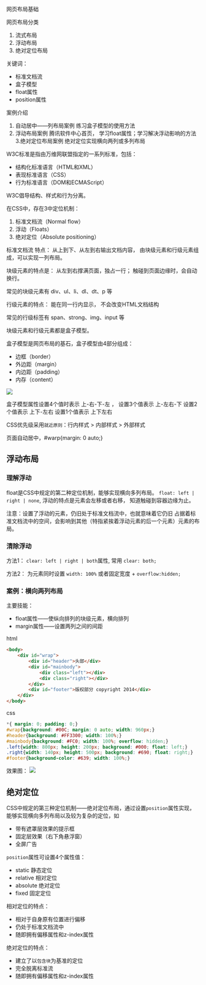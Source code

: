 网页布局基础

网页布局分类
1. 流式布局
2. 浮动布局
3. 绝对定位布局

关键词：
* 标准文档流
* 盒子模型
* float属性
* position属性

案例介绍
1. 自动居中——列布局案例
练习盒子模型的使用方法
2. 浮动布局案例
腾讯软件中心首页， 学习float属性；学习解决浮动影响的方法
3.绝对定位布局案例
绝对定位实现横向两列或多列布局


W3C标准是指由万维网联盟指定的一系列标准，包括：
* 结构化标准语言（HTML和XML）
* 表现标准语言（CSS）
* 行为标准语言（DOM和ECMAScript）

W3C倡导结构、样式和行为分离。

在CSS中，存在3中定位机制：
1. 标准文档流（Normal flow）
2. 浮动（Floats）
3. 绝对定位（Absolute positioning）


标准文档流
特点：
从上到下、从左到右输出文档内容，
由块级元素和行级元素组成，可以实现一列布局。

块级元素的特点是：
从左到右撑满页面，独占一行；
触碰到页面边缘时，会自动换行。

常见的块级元素有 div、ul、li、dl、dt、p 等


行级元素的特点：
能在同一行内显示，
不会改变HTML文档结构

常见的行级标签有 span、strong、img、input 等

块级元素和行级元素都是盒子模型。

盒子模型是网页布局的基石，盒子模型由4部分组成：
* 边框（border）
* 外边距（margin）
* 内边距（padding）
* 内存（content）

![](http://images.cnitblog.com/blog/282019/201412/061903416238106)

盒子模型属性设置4个值时表示 上-右-下-左 ，
设置3个值表示 上-左右-下
设置2个值表示 上下-左右
设置1个值表示 上下左右


CSS优先级采用`就近原则`：行内样式 > 内部样式 > 外部样式

页面自动居中，#warp{margin: 0 auto;}






## 浮动布局

### 理解浮动
float是CSS中规定的第二种定位机制，能够实现横向多列布局。
`float: left | right | none`, 浮动的特点是元素会左移或者右移，
知道触碰到容器边缘为止。

注意：设置了浮动的元素，仍旧处于标准文档流中，也就意味着它仍旧
占据着标准文档流中的空间，会影响到其他（特指紧挨着浮动元素的后一个元素）元素的布局。

### 清除浮动

方法1：
`clear: left | right | both`属性, 常用 `clear: both;`

方法2：
为元素同时设置 `width: 100%` 或者固定宽度 + `overflow:hidden;`

### 案例：横向两列布局
主要技能：
* float属性——使纵向排列的块级元素，横向排列
* margin属性——设置两列之间的间距

html
```html
<body>
	<div id="wrap">
		<div id="header">头部</div>
		<div id="mainbody">
			<div class="left"></div>
			<div class="right"></div>
		</div>
		<div id="footer">版权部分 copyright 2014</div>
	</div>
</body>
```

css
```css
*{ margin: 0; padding: 0;}
#wrap{background: #00C; margin: 0 auto; width: 960px;}
#header{background: #FF3300; width: 100%;}
#mainbody{background: #FC0; width: 100%; overflow: hidden;}
.left{width: 800px; height: 200px; background: #000; float: left;}
.right{width: 140px; height: 500px; background: #690; float: right;}
#footer{background-color: #639; width: 100%;}
```

效果图：
![](http://images.cnitblog.com/blog/282019/201412/062048378891094)


## 绝对定位
CSS中规定的第三种定位机制——绝对定位布局，通过设置`position`属性实现，
能够实现横向多列布局以及较为复杂的定位，如
* 带有遮罩层效果的提示框
* 固定层效果（右下角悬浮窗）
* 全屏广告

`position`属性可设置4个属性值：
* static 静态定位
* relative 相对定位
* absolute 绝对定位
* fixed 固定定位

相对定位的特点：
* 相对于自身原有位置进行偏移
* 仍处于标准文档流中
* 随即拥有偏移属性和z-index属性

绝对定位的特点：
* 建立了以`包含块`为基准的定位
* 完全脱离标准流
* 随即拥有偏移属性和z-index属性



